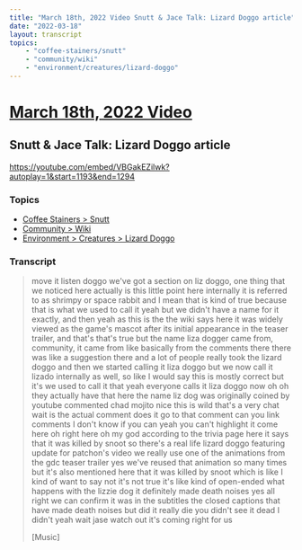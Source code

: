 ```yaml
---
title: "March 18th, 2022 Video Snutt & Jace Talk: Lizard Doggo article"
date: "2022-03-18"
layout: transcript
topics:
    - "coffee-stainers/snutt"
    - "community/wiki"
    - "environment/creatures/lizard-doggo"
---
```

# [March 18th, 2022 Video](../2022-03-18.md)
## Snutt & Jace Talk: Lizard Doggo article
https://youtube.com/embed/VBGakEZilwk?autoplay=1&start=1193&end=1294

### Topics
* [Coffee Stainers > Snutt](../topics/coffee-stainers/snutt.md)
* [Community > Wiki](../topics/community/wiki.md)
* [Environment > Creatures > Lizard Doggo](../topics/environment/creatures/lizard-doggo.md)

### Transcript

> move it listen doggo we've got a section on liz doggo, one thing that we noticed here actually is this little point here internally it is referred to as shrimpy or space rabbit and I mean that is kind of true because that is what we used to call it yeah but we didn't have a name for it exactly, and then yeah as this is the the wiki says here it was widely viewed as the game's mascot after its initial appearance in the teaser trailer, and that's that's true but the name liza dogger came from, community, it came from like basically from the comments there there was like a suggestion there and a lot of people really took the lizard doggo and then we started calling it liza doggo but we now call it lizado internally as well, so like I would say this is mostly correct but it's we used to call it that yeah everyone calls it liza doggo now oh oh they actually have that here the name liz dog was originally coined by youtube commented chad mojito nice this is wild that's a very chat wait is the actual comment does it go to that comment can you link comments I don't know if you can yeah you can't highlight it come here oh right here oh my god according to the trivia page here it says that it was killed by snoot so there's a real life lizard doggo featuring update for patchon's video we really use one of the animations from the gdc teaser trailer yes we've reused that animation so many times but it's also mentioned here that it was killed by snoot which is like I kind of want to say not it's not true it's like kind of open-ended what happens with the lizzie dog it definitely made death noises yes all right we can confirm it was in the subtitles the closed captions that have made death noises but did it really die you didn't see it dead I didn't yeah wait jase watch out it's coming right for us
>
> [Music]

